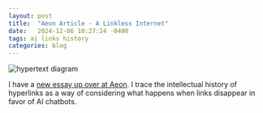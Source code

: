 ```yaml
---
layout: post
title:  "Aeon Article - A Linkless Internet"
date:   2024-12-06 10:27:24 -0400
tags: ai links history
categories: blog
---
```

![hypertext diagram](https://encrypted-tbn0.gstatic.com/images?q=tbn:ANd9GcS87JiT8zhs5oyczdURgyW7G2ZuJRrd-yLPVQ&s)

I have a [new essay up over at Aeon](https://aeon.co/essays/when-ai-summaries-replace-hyperlinks-thought-itself-is-flattened). I trace the intellectual history of hyperlinks as a way of considering what happens when links disappear in favor of AI chatbots. 
